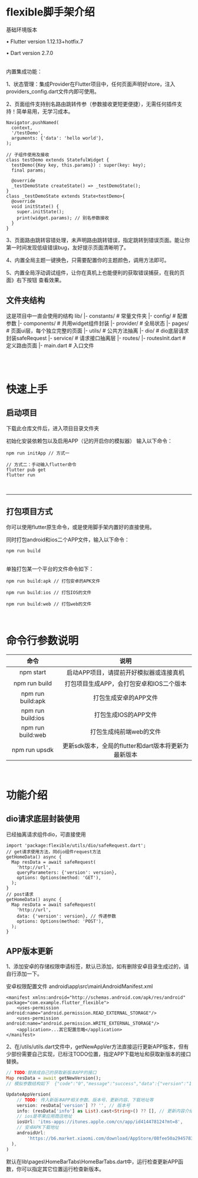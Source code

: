 # flexible脚手架介绍
基础环境版本

• Flutter version 1.12.13+hotfix.7

• Dart version 2.7.0 

<br>
内置集成功能：

1、状态管理：集成Provider在Flutter项目中，任何页面声明好store，注入providers_config.dart文件内即可使用。

2、页面组件支持别名路由跳转传参（参数接收更短更便捷），无需任何插件支持！简单易用，无学习成本。
```
Navigator.pushNamed(
  context,
  '/testDemo',
  arguments: {'data': 'hello world'},
);

// 子组件使用及接收
class testDemo extends StatefulWidget {
  testDemo({Key key, this.params}) : super(key: key);
  final params;

  @override
  _testDemoState createState() => _testDemoState();
}
class _testDemoState extends State<testDemo>{
  @override
  void initState() {
    super.initState();
    print(widget.params); // 别名参数接收
  }
}
```

3、页面路由跳转容错处理，未声明路由跳转错误，指定跳转到错误页面。能让你第一时间发现低级错误bug，友好提示页面清晰明了。

4、内置全局主题一键换色，只需要配置你的主题颜色，调用方法即可。

5、内置全局浮动调试组件，让你在真机上也能便利的获取错误捕获，在我的页面》右下按钮 查看效果。


## 文件夹结构
这是项目中一直会使用的结构
    lib/
    |- constants/ # 常量文件夹
    |- config/ # 配置参数
    |- components/ # 共用widget组件封装
    |- provider/ # 全局状态
    |- pages/ # 页面ui层，每个独立完整的页面
    |- utils/ # 公共方法抽离
      |- dio/ # dio底层请求封装safeRequest
    |- service/ # 请求接口抽离层
    |- routes/
      |- routesInit.dart # 定义路由页面
    |- main.dart # 入口文件

<br/>
<br/>

# 快速上手

## 启动项目
下载此仓库文件后，进入项目目录文件夹

初始化安装依赖包以及启用APP（记的开启你的模拟器）
输入以下命令：
```
npm run initApp // 方式一

// 方式二：手动输入flutter命令
flutter pub get
flutter run
```
<br/>

----------

## 打包项目方式
你可以使用flutter原生命令，或是使用脚手架内置好的直接使用。

同时打包android和ios二个APP文件，输入以下命令：

```
npm run build
```

<br/>
单独打包某一个平台的文件命令如下：

```
npm run build:apk // 打包安卓的APK文件

npm run build:ios // 打包IOS的文件

npm run build:web // 打包web的文件
```

<br>

# 命令行参数说明

|       命令        |                         说明                         |
| :---------------: | :--------------------------------------------------: |
|     npm start     |       启动APP项目，请提前开好模拟器或连接真机        |
|   npm run build   |       打包项目生成APP，会打包安卓和IOS二个版本       |
| npm run build:apk |                打包生成安卓的APP文件                 |
| npm run build:ios |                 打包生成IOS的APP文件                 |
| npm run build:web |               打包生成纯前端web的文件                |
|   npm run upsdk   | 更新sdk版本，全局的flutter和dart版本将更新为最新版本 |

<br>

# 功能介绍

## dio请求底层封装使用
已经抽离请求组件dio，可直接使用
```
import 'package:flexible/utils/dio/safeRequest.dart';
// get请求使用方法，同dio组件request方法
getHomeData() async {
  Map resData = await safeRequest(
    'http://url',
    queryParameters: {'version': version},
    options: Options(method: 'GET'),
  );
}
// post请求
getHomeData() async {
  Map resData = await safeRequest(
    'http://url',
    data: {'version': version}, // 传递参数
    options: Options(method: 'POST'),
  );
}
```


## APP版本更新
1、添加安卓的存储权限申请标签，默认已添加，如有删除安卓目录生成过的，请自行添加一下。

安卓权限配置文件 android\app\src\main\AndroidManifest.xml
```
<manifest xmlns:android="http://schemas.android.com/apk/res/android" package="com.example.flutter_flexible">
    <uses-permission android:name="android.permission.READ_EXTERNAL_STORAGE"/>
    <uses-permission android:name="android.permission.WRITE_EXTERNAL_STORAGE"/>
    <application>...其它配置忽略</application>
</manifest>
```

2、在/utils/utils.dart文件中，getNewAppVer方法直接运行更新APP版本，但有少部份需要自己实现，已标注TODO位置，指定APP下载地址和获取新版本的接口替换。
```dart
// TODO:替换成自己的获取新版本APP的接口
Map resData = await getNewVersion();
// 模拟参数结构如下  {"code":"0","message":"success","data":{"version":"1.1.0","info":["修复bug提升性能","增加彩蛋有趣的功能页面","测试功能"]}}

UpdateAppVersion(
    // TODO: 传入新版本APP相关参数、版本号、更新内容、下载地址等
    version: resData['version'] ?? '', // 版本号
    info: (resData['info'] as List).cast<String>() ?? [], // 更新内容介绍
    // ios是苹果应用商店地址
    iosUrl: 'itms-apps://itunes.apple.com/cn/app/id414478124?mt=8',
    // 安卓APK下载地址
    androidUrl:
        'https://b6.market.xiaomi.com/download/AppStore/08fee50a2945783f419a5945f8e89707f2640c6b0/com.ss.android.ugc.aweme.apk',
  ),
)
```
默认在lib\pages\HomeBarTabs\HomeBarTabs.dart中，运行检查更新APP函数，你可以指定其它位置运行检查新版本。


